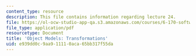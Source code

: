 ```yaml
---
content_type: resource
description: This file contains information regarding lecture 24.
file: https://ol-ocw-studio-app-qa.s3.amazonaws.com/courses/6-170-software-studio-spring-2013/e939dd0c9aa911110aca65bb317f55da_MIT6_170S13_24-objt-mdl-tns.pdf
file_type: application/pdf
resourcetype: Document
title: 'Object Models: Transformations'
uid: e939dd0c-9aa9-1111-0aca-65bb317f55da
---
```

